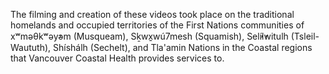 The filming and creation of these videos took place on the traditional homelands and occupied territories of the First Nations communities of xʷməθkʷəy̓əm (Musqueam), Sḵwx̱wú7mesh (Squamish), Sel̓íl̓witulh (Tsleil-Waututh), Shíshálh (Sechelt), and Tla'amin Nations in the Coastal regions that Vancouver Coastal Health provides services to.